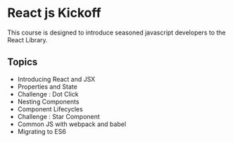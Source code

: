 React js Kickoff
================
This course is designed to introduce seasoned javascript developers to the React Library.

Topics
------
* Introducing React and JSX
* Properties and State
* Challenge : Dot Click
* Nesting Components
* Component Lifecycles
* Challenge : Star Component
* Common JS with webpack and babel
* Migrating to ES6

